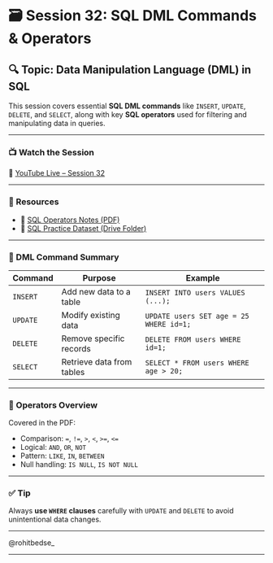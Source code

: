 # 🗃️ Session 32: SQL DML Commands & Operators

## 🔍 Topic: Data Manipulation Language (DML) in SQL

This session covers essential **SQL DML commands** like `INSERT`, `UPDATE`, `DELETE`, and `SELECT`, along with key **SQL operators** used for filtering and manipulating data in queries.

---

### 📺 Watch the Session

🔗 [YouTube Live – Session 32](https://www.youtube.com/live/kzMZDlvHFak?si=7jLnrRP55OLmA_AC)

---

### 📄 Resources

* 📝 [SQL Operators Notes (PDF)](https://drive.google.com/file/d/13Cu0VUqbENcUX76bx_aoBS0EAtzDPDrE/view)
* 📁 [SQL Practice Dataset (Drive Folder)](https://drive.google.com/drive/folders/1rN2AkOfuJEhroHqRuECshxBKhz0gJBeJ)

---

### 🧠 DML Command Summary

| Command  | Purpose                   | Example                                 |
| -------- | ------------------------- | --------------------------------------- |
| `INSERT` | Add new data to a table   | `INSERT INTO users VALUES (...);`       |
| `UPDATE` | Modify existing data      | `UPDATE users SET age = 25 WHERE id=1;` |
| `DELETE` | Remove specific records   | `DELETE FROM users WHERE id=1;`         |
| `SELECT` | Retrieve data from tables | `SELECT * FROM users WHERE age > 20;`   |

---

### 🔧 Operators Overview

Covered in the PDF:

* Comparison: `=`, `!=`, `>`, `<`, `>=`, `<=`
* Logical: `AND`, `OR`, `NOT`
* Pattern: `LIKE`, `IN`, `BETWEEN`
* Null handling: `IS NULL`, `IS NOT NULL`

---

### ✅ Tip

Always **use `WHERE` clauses** carefully with `UPDATE` and `DELETE` to avoid unintentional data changes.

---

@rohitbedse_

---
